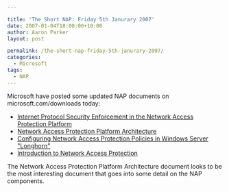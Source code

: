 ```yaml
---

title: 'The Short NAP: Friday 5th Janurary 2007'
date: 2007-01-04T18:00:00+10:00
author: Aaron Parker
layout: post

permalink: /the-short-nap-friday-5th-janurary-2007/
categories:
  - Microsoft
tags:
  - NAP
---
```

Microsoft have posted some updated NAP documents on microsoft.com/downloads today:

  * [Internet Protocol Security Enforcement in the Network Access Protection Platform](http://www.microsoft.com/downloads/details.aspx?FamilyID=144cc69f-790f-4f52-8846-3f3b8584d7cd&DisplayLang=en)
  * [Network Access Protection Platform Architecture](http://www.microsoft.com/downloads/details.aspx?FamilyID=2f37651e-1749-45c3-996e-53de05d44ef7&DisplayLang=en)
  * [Configuring Network Access Protection Policies in Windows Server "Longhorn"](http://www.microsoft.com/downloads/details.aspx?FamilyID=8e47649e-962c-42f8-9e6f-21c5ccdcf490&DisplayLang=en)
  * [Introduction to Network Access Protection](http://www.microsoft.com/downloads/details.aspx?FamilyID=5d5e243a-23a8-479c-9f2d-37d6d79153e7&DisplayLang=en)

The Network Access Protection Platform Architecture document looks to be the most interesting document that goes into some detail on the NAP components.
